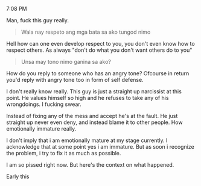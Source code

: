 
7:08 PM

Man, fuck this guy really.

> Wala nay respeto ang mga bata sa ako tungod nimo

Hell how can one even develop respect to you, you don't even know how to respect others. As always "don't do what you don't want others do to you"

> Unsa may tono nimo ganina sa ako?

How do you reply to someone who has an angry tone? Ofcourse in return you'd reply with angry tone too in form of self defense. 

I don't really know really. This guy is just a straight up narcissist at this point. He values himself so high and he refuses to take any of his wrongdoings. I fucking swear. 

Instead of fixing any of the mess and accept he's at the fault. He just straight up never even deny, and instead blame it to other people. How emotionally immature really. 

I don't imply that i am emotionally mature at my stage currently. I acknowledge that at some point yes i am immature. But as soon i recognize the problem, i try to fix it as much as possible.

I am so pissed right now. But here's the context on what happened.

Early this